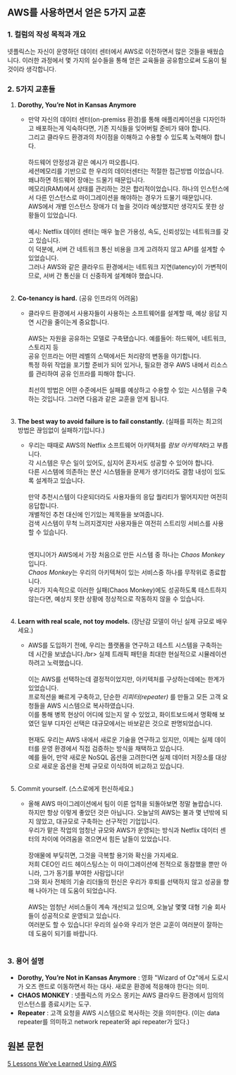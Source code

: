 
## AWS를 사용하면서 얻은 5가지 교훈

### 1. 컬럼의 작성 목적과 개요

넷플릭스는 자신이 운영하던 데이터 센터에서 AWS로 이전하면서 많은 것들을 배웠습니다.
이러한 과정에서 몇 가지의 실수들을 통해 얻은 교육들을 공유함으로써 도움이 될 것이라 생각합니다.

### 2. 5가지 교훈들

1. **Dorothy, You’re Not in Kansas Anymore**
    - 만약 자신의 데이터 센터(on-premiss 환경)를 통해 애플리케이션을 디자인하고 배포하는게 익숙하다면, 기존 지식들을 잊어버릴 준비가 돼야 합니다.</br>
      그리고 클라우드 환경과의 차이점을 이해하고 수용할 수 있도록 노력해야 합니다.
      </br></br>
      하드웨어 안정성과 같은 예시가 떠오릅니다.</br>
      세션메모리를 기반으로 한 우리의 데이터센터는 적절한 접근방법 이었습니다. 왜냐하면 하드웨어 장애는 드물기 때문입니다.</br>
      메모리(RAM)에서 상태를 관리하는 것은 합리적이었습니다. 하나의 인스턴스에서 다른 인스턴스로 마이그레이션을 해야하는 경우가 드물기 때문입니다.</br>
      AWS에서 개별 인스턴스 장애가 더 높을 것이라 예상했지만 생각지도 못한 상황들이 있었습니다.
      </br></br>
      예시: Netflix 데이터 센터는 매우 높은 가용성, 속도, 신뢰성있는 네트워크를 갖고 있습니다.</br>
      이 덕분에, 서버 간 네트워크 통신 비용을 크게 고려하지 않고 API를 설계할 수 있었습니다.</br>
      그러나 AWS와 같은 클라우드 환경에서는 네트워크 지연(latency)이 가변적이므로, 서버 간 통신을 더 신중하게 설계해야 했습니다.</br></br>


2. **Co-tenancy is hard.** (공유 인프라의 어려움)
   - 클라우드 환경에서 사용자들이 사용하는 소프트웨어를 설계할 때, 예상 응답 지연 시간을 줄이는게 중요합니다.</br>   
     AWS는 자원을 공유하는 모델로 구축됐습니다. 예를들어: 하드웨어, 네트워크, 스토리지 등</br>
     공유 인프라는 어떤 레벨의 스택에서든 처리량의 변동을 야기합니다.</br>
     특정 하위 작업을 포기할 준비가 되어 있거나, 필요한 경우 AWS 내에서 리소스를 관리하여 공유 인프라를 피해야 합니다.
     </br></br>
     최선의 방법은 어떤 수준에서든 실패를 예상하고 수용할 수 있는 시스템을 구축하는 것입니다. 그러면 다음과 같은 교훈을 얻게 됩니다.</br></br>
     

3. **The best way to avoid failure is to fail constantly.** (실패를 피하는 최고의 방법은 끊임없이 실패하기입니다.)
   - 우리는 때때로 AWS의 Netflix 소프트웨어 아키텍처를 *람보 아키텍처*라고 부릅니다.</br>
     각 시스템은 무슨 일이 있어도, 심지어 혼자서도 성공할 수 있어야 합니다.</br>
     다른 시스템에 의존하는 분산 시스템들을 문제가 생기더라도 결함 내성이 있도록 설계하고 있습니다.
     </br></br> 
     만약 추천시스템이 다운되더라도 사용자들의 응답 퀄리티가 떨어지지만 여전히 응답합니다.</br>
     개별적인 추천 대신에 인기있는 제목들을 보여줍니다.</br>
     검색 시스템이 무척 느려지겠지만 사용자들은 여전히 스트리밍 서비스를 사용할 수 있습니다.</br></br>
   
     엔지니어가 AWS에서 가장 처음으로 만든 시스템 중 하나는 *Chaos Monkey*입니다.</br>
     *Chaos Monkey*는 우리의 아키텍쳐이 있는 서비스중 하나를 무작위로 종료합니다.</br>
     우리가 지속적으로 이러한 실패(Chaos Monkey)에도 성공하도록 테스트하지 않는다면, 예상치 못한 상황에 정상적으로 작동하지 않을 수 있습니다.
     </br></br>


4. **Learn with real scale, not toy models.** (장난감 모델이 아닌 실제 규모로 배우세요.)
   - AWS를 도입하기 전에, 우리는 플랫폼을 연구하고 테스트 시스템을 구축하는 데 시간을 보냈습니다./br>
     실제 트래픽 패턴을 최대한 현실적으로 시뮬레이션하려고 노력했습니다.
     </br></br>
     이는 AWS를 선택하는데 결정적이었지만, 아키텍처를 구상하는데에는 한계가 있었습니다.</br>
     프로적션을 빠르게 구축하고, 단순한 *리피터(repeater)* 를 만들고 모든 고객 요청들을 AWS 시스템으로 복사하였습니다.</br>
     이를 통해 병목 현상이 어디에 있는지 알 수 있었고, 화이트보드에서 명확해 보였던 일부 디자인 선택은 대규모에서는 바보같은 것으로 판명되었습니다.
     </br></br>
     현재도 우리는 AWS 내에서 새로운 기술을 연구하고 있지만, 이제는 실제 데이터를 운영 환경에서 직접 검증하는 방식을 채택하고 있습니다.</br>
     예를 들어, 만약 새로운 NoSQL 옵션을 고려한다면 실제 데이터 저장소를 대상으로 새로운 옵션을 전체 규모로 이식하여 비교하고 있습니다.
     </br></br>


5. Commit yourself. (스스로에게 헌신하세요.)
   - 올해 AWS 마이그레이션에서 팀이 이룬 업적을 되돌아보면 정말 놀랍습니다.</br>
     하지만 항상 이렇게 좋았던 것은 아닙니다. 오늘날의 AWS는 불과 몇 년밖에 되지 않았고, 대규모로 구축하는 선구적인 기업입니다.</br>
     우리가 맡은 작업의 엄청난 규모와 AWS가 운영되는 방식과 Netflix 데이터 센터의 차이에 어려움을 겪으면서 힘든 날들이 있었습니다.
     </br></br>
     장애물에 부딪히면, 그것을 극복할 용기와 확신을 가지세요.</br>
     저희 CEO인 리드 헤이스팅스는 이 마이그레이션에 전적으로 동참했을 뿐만 아니라, 그가 동기를 부여한 사람입니다!</br>
     그와 회사 전체의 기술 리더들의 헌신은 우리가 후퇴를 선택하지 않고 성공을 향해 나아가는 데 도움이 되었습니다.
     </br></br>
     AWS는 엄청난 서비스들이 계속 개선되고 있으며, 오늘날 몇몇 대형 기술 회사들이 성공적으로 운영되고 있습니다.</br>
     여러분도 할 수 있습니다! 우리의 실수와 우리가 얻은 교훈이 여러분이 잘하는 데 도움이 되기를 바랍니다.
     </br></br>


### 3. 용어 설명

- **Dorothy, You’re Not in Kansas Anymore** : 영화 "Wizard of Oz"에서 도로시가 오즈 랜드로 이동하면서 하는 대사. 새로운 환경에 적응해야 한다는 의미.
- **CHAOS MONKEY** : 넷플릭스의 카오스 몽키는 AWS 클라우드 환경에서 임의의 인스턴스를 종료시키는 도구. 
- **Repeater** : 고객 요청을 AWS 시스템으로 복사하는 것을 의미한다. (이는 data repeater를 의미하고 network repeater와 api repeater가 있다.)


## 원본 문헌

[5 Lessons We’ve Learned Using AWS](https://netflixtechblog.com/5-lessons-weve-learned-using-aws-15c9b4d9ee4e)
